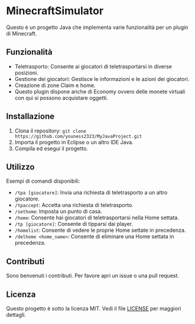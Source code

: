 # MinecraftSimulator

Questo è un progetto Java che implementa varie funzionalità per un plugin di Minecraft.

## Funzionalità

- Teletrasporto: Consente ai giocatori di teletrasportarsi in diverse posizioni.
- Gestione dei giocatori: Gestisce le informazioni e le azioni dei giocatori.
- Creazione di zone Claim e home.
- Questo plugin dispone anche di Economy ovvero delle monete virtuali con qui si possono acquistare oggetti.
## Installazione

1. Clona il repository: `git clone https://github.com/youness2323/MyJavaProject.git`
2. Importa il progetto in Eclipse o un altro IDE Java.
3. Compila ed esegui il progetto.

## Utilizzo

Esempi di comandi disponibili:
- `/tpa [giocatore]`: Invia una richiesta di teletrasporto a un altro giocatore.
- `/tpaccept`: Accetta una richiesta di teletrasporto.
- `/sethome`: Imposta un punto di casa.
- `/home`: Consente hai giocatori di teletrasportarsi nella Home settata.
- `/tp [giocatore]`: Consente di tipparsi dai player.
- `/homelist`: Consente di vedere le proprie Home settate in precedenza.
- `/delhome <home_name>`: Consente di eliminare una Home settata in precedenza.
## Contributi

Sono benvenuti i contributi. Per favore apri un issue o una pull request.

## Licenza

Questo progetto è sotto la licenza MIT. Vedi il file [LICENSE](LICENSE) per maggiori dettagli.

